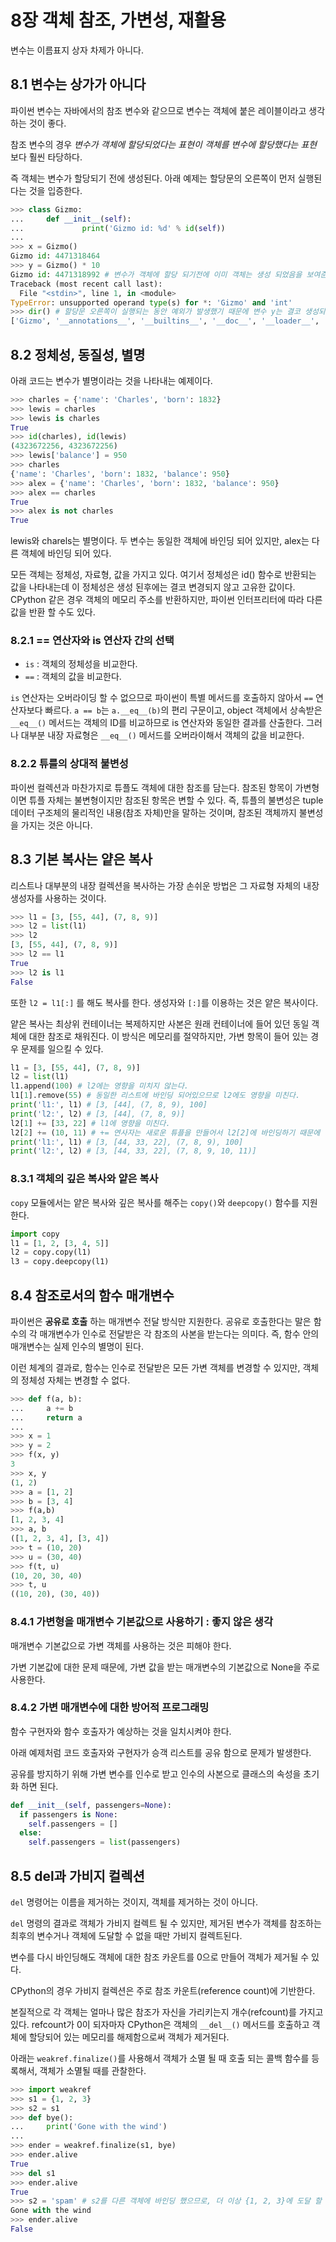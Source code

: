 # 8장 객체 참조, 가변성, 재활용

변수는 이름표지 상자 차제가 아니다.

## 8.1 변수는 상가가 아니다

파이썬 변수는 자바에서의 참조 변수와 같으므로 변수는 객체에 붙은 레이블이라고 생각하는 것이 좋다.

참조 변수의 경우
_변수가 객체에 할당되었다는 표현이_
_객체를 변수에 할당했다는 표현_ 보다 훨씬 타당하다.

즉 객체는 변수가 할당되기 전에 생성된다.
아래 예제는 할당문의 오른쪽이 먼저 실행된다는 것을 입증한다.

```python
>>> class Gizmo:
...     def __init__(self):
...             print('Gizmo id: %d' % id(self))
...
>>> x = Gizmo()
Gizmo id: 4471318464
>>> y = Gizmo() * 10
Gizmo id: 4471318992 # 변수가 객체에 할당 되기전에 이미 객체는 생성 되었음을 보여준다.
Traceback (most recent call last):
  File "<stdin>", line 1, in <module>
TypeError: unsupported operand type(s) for *: 'Gizmo' and 'int'
>>> dir() # 할당문 오른쪽이 실행되는 동안 예외가 발생했기 때문에 변수 y는 결코 생성되지 않는다.
['Gizmo', '__annotations__', '__builtins__', '__doc__', '__loader__', '__name__', '__package__', '__spec__', 'x']
```

## 8.2 정체성, 동질성, 별명

아래 코드는 변수가 별명이라는 것을 나타내는 예제이다.

```python
>>> charles = {'name': 'Charles', 'born': 1832}
>>> lewis = charles
>>> lewis is charles
True
>>> id(charles), id(lewis)
(4323672256, 4323672256)
>>> lewis['balance'] = 950
>>> charles
{'name': 'Charles', 'born': 1832, 'balance': 950}
>>> alex = {'name': 'Charles', 'born': 1832, 'balance': 950}
>>> alex == charles
True
>>> alex is not charles
True
```

lewis와 charels는 별명이다. 두 변수는 동일한 객체에 바인딩 되어 있지만, alex는 다른 객체에 바인딩 되어 있다.

모든 객체는 정체성, 자료형, 값을 가지고 있다. 여기서 정체성은 id() 함수로 반환되는 값을 나타내는데 이 정체성은 생성 된후에는 결코 변경되지 않고 고유한 값이다.
CPython 같은 경우 객체의 메모리 주소를 반환하지만, 파이썬 인터프리터에 따라 다른 값을 반환 할 수도 있다.

### 8.2.1 == 연산자와 is 연산자 간의 선택

- `is` : 객체의 정체성을 비교한다.
- `==` : 객체의 값을 비교한다.

`is` 연산자는 오버라이딩 할 수 없으므로 파이썬이 특별 메서드를 호출하지 않아서 `==` 연산자보다 빠르다.
`a == b`는 `a.__eq__(b)`의 편리 구문이고, object 객체에서 상속받은 `__eq__()` 메서드는 객체의 ID를 비교하므로 is 연산자와 동일한 결과를 산출한다. 그러나 대부분 내장 자료형은 `__eq__()` 메서드를 오버라이해서 객체의 값을 비교한다.

### 8.2.2 튜를의 상대적 불변성

파이썬 컬렉션과 마찬가지로 튜플도 객체에 대한 참조를 담는다. 참조된 항목이 가변형이면 튜플 자체는 불변형이지만 참조된 항목은 변할 수 있다. 즉, 튜플의 불변성은 tuple 데이터 구조체의 물리적인 내용(참조 자체)만을 말하는 것이며, 참조된 객체까지 불변성을 가지는 것은 아니다.

## 8.3 기본 복사는 얕은 복사

리스트나 대부분의 내장 컬렉션을 복사하는 가장 손쉬운 방법은 그 자료형 자체의 내장 생성자를 사용하는 것이다.

```python
>>> l1 = [3, [55, 44], (7, 8, 9)]
>>> l2 = list(l1)
>>> l2
[3, [55, 44], (7, 8, 9)]
>>> l2 == l1
True
>>> l2 is l1
False
```

또한 `l2 = l1[:]` 를 해도 복사를 한다. 생성자와 `[:]`를 이용하는 것은 얕은 복사이다.

얕은 복사는 최상위 컨테이너는 복제하지만 사본은 원래 컨테이너에 들어 있던 동일 객체에 대한 참조로 채워진다. 이 방식은 메모리를 절약하지만, 가변 항목이 들어 있는 경우 문제를 일으킬 수 있다.

```python
l1 = [3, [55, 44], (7, 8, 9)]
l2 = list(l1)
l1.append(100) # l2에는 영향을 미치지 않는다.
l1[1].remove(55) # 동일한 리스트에 바인딩 되어있으므로 l2에도 영향을 미친다.
print('l1:', l1) # [3, [44], (7, 8, 9), 100]
print('l2:', l2) # [3, [44], (7, 8, 9)]
l2[1] += [33, 22] # l1에 영향을 미친다.
l2[2] += (10, 11) # += 연사자는 새로운 튜플을 만들어서 l2[2]에 바인딩하기 때문에 l1에 영향을 미치지 않는다.
print('l1:', l1) # [3, [44, 33, 22], (7, 8, 9), 100]
print('l2:', l2) # [3, [44, 33, 22], (7, 8, 9, 10, 11)]
```

### 8.3.1 객체의 깊은 복사와 얕은 복사

`copy` 모듈에서는 얕은 복사와 깊은 복사를 해주는 `copy()`와 `deepcopy()` 함수를 지원한다.

```python
import copy
l1 = [1, 2, [3, 4, 5]]
l2 = copy.copy(l1)
l3 = copy.deepcopy(l1)
```

## 8.4 참조로서의 함수 매개변수

파이썬은 **공유로 호출** 하는 매개변수 전달 방식만 지원한다. 공유로 호출한다는 말은 함수의 각 매개변수가 인수로 전달받은 각 참조의 사본을 받는다는 의미다.
즉, 함수 안의 매개변수는 실제 인수의 별명이 된다.

이런 체계의 결과로, 함수는 인수로 전달받은 모든 가변 객체를 변경할 수 있지만, 객체의 정체성 자체는 변경할 수 없다.

```python
>>> def f(a, b):
...     a += b
...     return a
...
>>> x = 1
>>> y = 2
>>> f(x, y)
3
>>> x, y
(1, 2)
>>> a = [1, 2]
>>> b = [3, 4]
>>> f(a,b)
[1, 2, 3, 4]
>>> a, b
([1, 2, 3, 4], [3, 4])
>>> t = (10, 20)
>>> u = (30, 40)
>>> f(t, u)
(10, 20, 30, 40)
>>> t, u
((10, 20), (30, 40))
```

### 8.4.1 가변형을 매개변수 기본값으로 사용하기 : 좋지 않은 생각

매개변수 기본값으로 가변 객체를 사용하는 것은 피해야 한다.

가변 기본값에 대한 문제 때문에, 가변 값을 받는 매개변수의 기본값으로 None을 주로 사용한다.

### 8.4.2 가변 매개변수에 대한 방어적 프로그래밍

함수 구현자와 함수 호출자가 예상하는 것을 일치시켜야 한다.

아래 예제처럼 코드 호출자와 구현자가 승객 리스트를 공유 함으로 문제가 발생한다.

공유를 방지하기 위해 가변 변수를 인수로 받고 인수의 사본으로 클래스의 속성을 초기화 하면 된다.

```python
def __init__(self, passengers=None):
  if passengers is None:
    self.passengers = []
  else:
    self.passengers = list(passengers)
```

## 8.5 del과 가비지 컬렉션

`del` 명령어는 이름을 제거하는 것이지, 객체를 제거하는 것이 아니다.

`del` 명령의 결과로 객체가 가비지 컬렉트 될 수 있지만, 제거된 변수가 객체를 참조하는 최후의 변수거나 객체에 도달할 수 없을 때만 가비지 컬렉트된다.

변수를 다시 바인딩해도 객체에 대한 참조 카운트를 0으로 만들어 객체가 제거될 수 있다.

CPython의 경우 가비지 컬렉션은 주로 참조 카운트(reference count)에 기반한다.

본질적으로 각 객체는 얼마나 많은 참조가 자신을 가리키는지 개수(refcount)를 가지고 있다. refcount가 0이 되자마자 CPython은 객체의 `__del__()` 메서드를 호출하고 객체에 할당되어 있는 메모리를 해제함으로써 객체가 제거된다.

아래는 `weakref.finalize()`를 사용해서 객체가 소멸 될 때 호출 되는 콜백 함수를 등록해서, 객체가 소멸될 때를 관찰한다.

```python
>>> import weakref
>>> s1 = {1, 2, 3}
>>> s2 = s1
>>> def bye():
...     print('Gone with the wind')
...
>>> ender = weakref.finalize(s1, bye)
>>> ender.alive
True
>>> del s1
>>> ender.alive
True
>>> s2 = 'spam' # s2를 다른 객체에 바인딩 했으므로, 더 이상 {1, 2, 3}에 도달 할 수 없게 된다. 그리고 객체가 소멸한다.
Gone with the wind
>>> ender.alive
False
```
